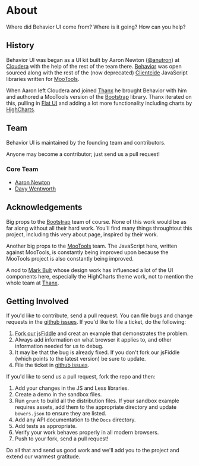 # About
<p class="lead">Where did Behavior UI come from? Where is it going? How can you help?</p>

## History

Behavior UI was began as a UI kit built by Aaron Newton ([@anutron](http://github.com/anutron)) at
[Cloudera](http://cloudera.com) with the help of the rest of the team there.
[Behavior](http://github.com/anutron/behavior) was open sourced along with the rest of the
(now deprecated) [Clientcide](http://clientcide.com) JavaScript libraries written for
[MooTools](http://mootools.net).

When Aaron left Cloudera and joined [Thanx](http://thanx.com) he brought Behavior with him and
authored a MooTools version of the [Bootstrap](http://getbootstrap.com) library. Thanx iterated on
this, pulling in [Flat UI](http://designmodo.github.io/Flat-UI/) and adding a lot more functionality
including charts by [HighCharts](http://www.highcharts.com/).

## Team

<p class="lead">Behavior UI is maintained by the founding team and contributors.</p>

<p>Anyone may become a contributor; just send us a pull request!</p>

### Core Team

* [Aaron Newton](http://github.com/anutron)
* [Davy Wentworth](https://github.com/davywentworth)

## Acknowledgements

Big props to the [Bootstrap](http://getbootstrap.com) team of course. None of this work would be as
far along without all their hard work. You'll find many things throughtout this project, including
this very about page, inspired by their work.

Another big props to the [MooTools](http://mootools.net) team. The JavaScript here, written against
MooTools, is constantly being improved upon because the MooTools project is also constantly being
improved.

A nod to [Mark Bult](https://github.com/markbult) whose design work has influenced a lot of
the UI components here, especially the HighCharts theme work, not to mention the whole team at
[Thanx](http://thanx.com).


## Getting Involved

If you'd like to contribute, send a pull request. You can file bugs and change requests in the
[github issues](https://github.com/Behavior-UI/behavior-ui/issues). If you'd like to file a ticket,
do the following:

1. [Fork our jsFiddle](http://jsfiddle.net/QtLZ9/2/) and creat an example that demonstrates the problem.
2. Always add information on what browser it applies to, and other information needed for us to debug.
3. It may be that the bug is already fixed. If you don't fork our jsFiddle (which points to the latest
   version) be sure to update.
4. File the ticket in [github issues](https://github.com/Behavior-UI/behavior-ui/issues).

If you'd like to send us a pull request, fork the repo and then:

1. Add your changes in the JS and Less libraries.
2. Create a demo in the sandbox files.
3. Run `grunt` to build all the distribution files. If your sandbox example requires assets, add them
   to the appropriate directory and update `bowers.json` to ensure they are listed.
4. Add any API documentation to the `Docs` directory.
5. Add tests as appropriate.
6. Verify your work behaves properly in all modern browsers.
7. Push to your fork, send a pull request!

Do all that and send us good work and we'll add you to the project and extend our warmest gratitude.

